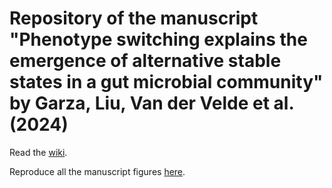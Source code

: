 # Repository of the manuscript **"Phenotype switching explains the emergence of alternative stable states in a gut microbial community"** by Garza, Liu, Van der Velde et al. (2024)

Read the [wiki](https://github.com/danielriosgarza/hungerGamesModel/wiki).

Reproduce all the manuscript figures [here]().
